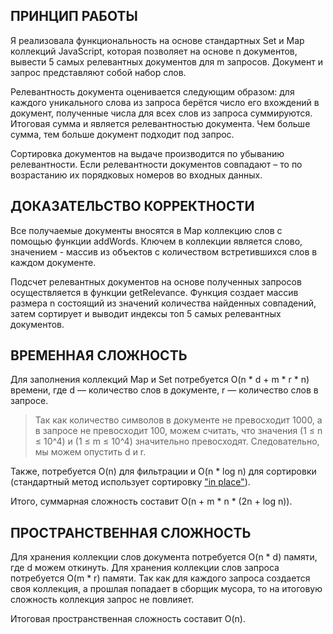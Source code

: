 ## ПРИНЦИП РАБОТЫ

Я реализовала функциональность на основе стандартных Set и Map коллекций JavaScript, которая позволяет на основе n документов, вывести 5 самых релевантных документов для m запросов. Документ и запрос представляют собой набор слов.

Релевантность документа оценивается следующим образом: для каждого уникального слова из запроса берётся число его вхождений в документ, полученные числа для всех слов из запроса суммируются. Итоговая сумма и является релевантностью документа. Чем больше сумма, тем больше документ подходит под запрос.

Сортировка документов на выдаче производится по убыванию релевантности. Если релевантности документов совпадают – то по возрастанию их порядковых номеров во входных данных.

## ДОКАЗАТЕЛЬСТВО КОРРЕКТНОСТИ

Все получаемые документы вносятся в Map коллекцию слов с помощью функции addWords. Ключем в коллекции является слово, значением - массив из объектов с количеством встретившихся слов в каждом документе.

Подсчет релевантных документов на основе полученных запросов осуществляется в функции getRelevance. Функция создает массив размера n состоящий из значений количества найденных совпадений, затем сортирует и выводит индексы топ 5 самых релевантных документов.

## ВРЕМЕННАЯ СЛОЖНОСТЬ

Для заполнения коллекций Map и Set потребуется O(n \* d + m \* r \* n) времени, где d — количество слов в документе, r — количество слов в запросе.

> Так как количество символов в документе не превосходит 1000, а в запросе не превосходит 100, можем считать, что значения (1 ≤ n ≤ 10^4) и (1 ≤ m ≤ 10^4) значительно превосходят. Следовательно, мы можем опустить d и r.

Также, потребуется O(n) для фильтрации и O(n \* log n) для сортировки (стандартный метод использует сортировку ["in place"](https://developer.mozilla.org/en-US/docs/Web/JavaScript/Reference/Global_Objects/Array/sort)).

Итого, суммарная сложность составит O(n + m \* n \* (2n + log n)).

## ПРОСТРАНСТВЕННАЯ СЛОЖНОСТЬ

Для хранения коллекции слов документа потребуется O(n \* d) памяти, где d можем откинуть. Для хранения коллекции слов запроса потребуется O(m \* r) памяти. Так как для каждого запроса создается своя коллекция, а прошлая попадает в сборщик мусора, то на итоговую сложность коллекция запрос не повлияет.

Итоговая пространственная сложность составит O(n).
